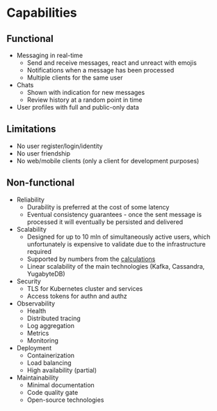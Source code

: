 # Capabilities

## Functional

* Messaging in real-time
  - Send and receive messages, react and unreact with emojis
  - Notifications when a message has been processed
  - Multiple clients for the same user
* Chats
  - Shown with indication for new messages
  - Review history at a random point in time
* User profiles with full and public-only data

## Limitations

* No user register/login/identity
* No user friendship
* No web/mobile clients (only a client for development purposes)

## Non-functional

* Reliability
  - Durability is preferred at the cost of some latency
  - Eventual consistency guarantees - once the sent message is processed it will eventually be persisted and delivered
* Scalability
  - Designed for up to 10 mln of simultaneously active users, which unfortunately is expensive to validate due to the infrastructure required
  - Supported by numbers from the [calculations](research-calculations.md)
  - Linear scalability of the main technologies (Kafka, Cassandra, YugabyteDB) 
* Security
  - TLS for Kubernetes cluster and services
  - Access tokens for authn and authz
* Observability
  - Health
  - Distributed tracing
  - Log aggregation
  - Metrics
  - Monitoring
* Deployment
  - Containerization
  - Load balancing
  - High availability (partial)
* Maintainability
  - Minimal documentation
  - Code quality gate
  - Open-source technologies
